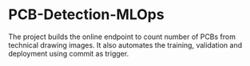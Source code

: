 # PCB-Detection-MLOps
The project builds the online endpoint to count number of PCBs from technical drawing images. It also automates the training, validation and deployment using commit as trigger.
